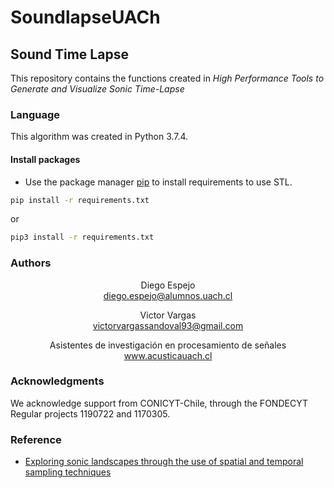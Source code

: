 # SoundlapseUACh 

## Sound Time Lapse
This repository contains the functions created in *High Performance Tools to Generate and Visualize Sonic Time-Lapse* 


### Language
This algorithm was created in Python 3.7.4.

#### Install packages
- Use the package manager [pip](https://pip.pypa.io/en/stable/) to install requirements to use STL.

```bash
pip install -r requirements.txt  
```
or 
```bash
pip3 install -r requirements.txt  
```

### Authors
<p style="text-align:center">Diego Espejo <br>
<a href="mailto:diego.es
         pejo@alumnos.uach.cl">diego.espejo@alumnos.uach.cl</a><br>
<p style="text-align:center">Victor Vargas <br>
<a href="mailto:victorvargassandoval93@gmail.com">victorvargassandoval93@gmail.com</a><br>
<p style="text-align:center">Asistentes de investigación en procesamiento de señales <br>
<a href="http://www.acusticauach.cl">www.acusticauach.cl</a><br>

### Acknowledgments
We acknowledge support from CONICYT-Chile, through the FONDECYT Regular projects 1190722 and 1170305.

### Reference

- [Exploring sonic landscapes through the use of spatial and temporal sampling techniques](https://www.scopus.com/inward/record.uri?eid=2-s2.0-85040057168&partnerID=40&md5=143d58cf39b10da959a9b46660aa7984)
